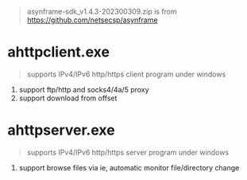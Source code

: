 > asynframe-sdk_v1.4.3-202300309.zip is from https://github.com/netsecsp/asynframe  

# ahttpclient.exe  
> supports IPv4/IPv6 http/https client program under windows  

1. support ftp/http and socks4/4a/5 proxy  
2. support download from offset  

# ahttpserver.exe
> supports IPv4/IPv6 http/https server program under windows  

1. support browse files via ie, automatic monitor file/directory change  
